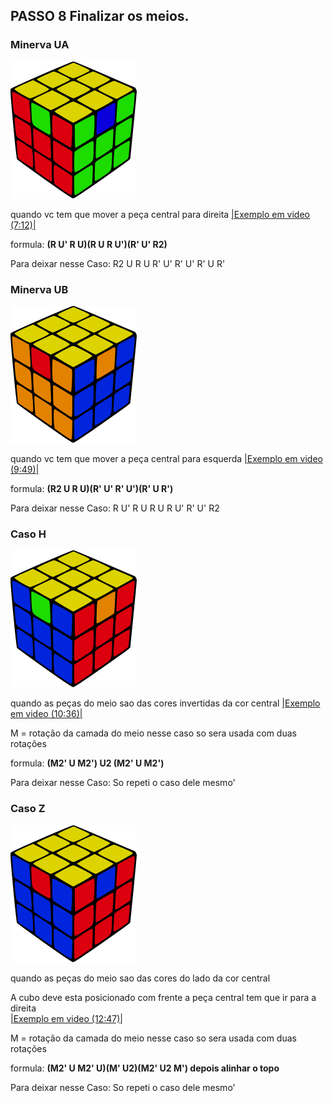 ## PASSO 8 Finalizar os meios.
### Minerva UA
![img](/assets/0.png)

quando vc tem que mover a peça central para direita
[|Exemplo em video (7:12)|](https://youtu.be/3ozKDPk6oAw?list=PLN0OEk4xKN9TEo8F-EADFqb-U9xWTNc2H&t=432)

formula: **(R U' R U)(R U R U')(R' U' R2)**

Para deixar nesse Caso: R2 U R U R' U' R' U' R' U R'
### Minerva UB
![img](/assets/1.png)

quando vc tem que mover a peça central para esquerda
[|Exemplo em video (9:49)|](https://youtu.be/3ozKDPk6oAw?list=PLN0OEk4xKN9TEo8F-EADFqb-U9xWTNc2H&t=589)

formula: **(R2 U R U)(R' U' R' U')(R' U R')**

Para deixar nesse Caso: R U' R U R U R U' R' U' R2

### Caso H
![img](/assets/3.png)

quando as peças do meio sao das cores invertidas da cor central
[|Exemplo em video (10:36)|](https://youtu.be/CrOB6mSECjI?list=PLN0OEk4xKN9TEo8F-EADFqb-U9xWTNc2H&t=636)

M = rotação da camada do meio nesse caso so sera usada com duas rotações

formula: **(M2' U M2') U2 (M2' U M2')**

Para deixar nesse Caso: So repeti o caso dele mesmo'

### Caso Z
![img](/assets/4.png)

quando as peças do meio sao das cores do lado da cor central

A cubo deve esta posicionado com frente a peça central tem que ir para a direita     
[|Exemplo em video (12:47)|](https://youtu.be/CrOB6mSECjI?list=PLN0OEk4xKN9TEo8F-EADFqb-U9xWTNc2H&t=767)

M = rotação da camada do meio nesse caso so sera usada com duas rotações

formula: **(M2' U M2' U)(M' U2)(M2' U2 M') depois alinhar o topo**

Para deixar nesse Caso: So repeti o caso dele mesmo'
